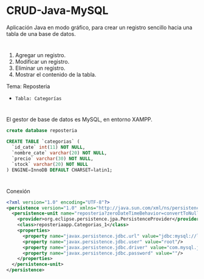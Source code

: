 # CRUD-Java-MySQL

Aplicación Java en modo gráfico, para crear un registro sencillo hacia una tabla de una base de datos.

#

1.  Agregar un registro.
2.  Modificar un registro.
3.  Eliminar un registro.
4.  Mostrar el contenido de la tabla.

Tema: Reposteria
-     Tabla: Categorías
#

El gestor de base de datos es MySQL, en entorno XAMPP.
``` sql 
create database reposteria

CREATE TABLE `categorias` (
  `id_cate` int(11) NOT NULL,
  `nombre_cate` varchar(20) NOT NULL,
  `precio` varchar(30) NOT NULL,
  `stock` varchar(20) NOT NULL
) ENGINE=InnoDB DEFAULT CHARSET=latin1;

```

#
Conexión 
```xml
<?xml version="1.0" encoding="UTF-8"?>
<persistence version="1.0" xmlns="http://java.sun.com/xml/ns/persistence" xmlns:xsi="http://www.w3.org/2001/XMLSchema-instance" xsi:schemaLocation="http://java.sun.com/xml/ns/persistence http://java.sun.com/xml/ns/persistence/persistence_1_0.xsd">
  <persistence-unit name="reposteria?zeroDateTimeBehavior=convertToNullPU" transaction-type="RESOURCE_LOCAL">
    <provider>org.eclipse.persistence.jpa.PersistenceProvider</provider>
    <class>reposteriaapp.Categorias_1</class>
    <properties>
      <property name="javax.persistence.jdbc.url" value="jdbc:mysql://localhost:3306/reposteria?zeroDateTimeBehavior=convertToNull"/>
      <property name="javax.persistence.jdbc.user" value="root"/>
      <property name="javax.persistence.jdbc.driver" value="com.mysql.jdbc.Driver"/>
      <property name="javax.persistence.jdbc.password" value=""/>
    </properties>
  </persistence-unit>
</persistence>

```
